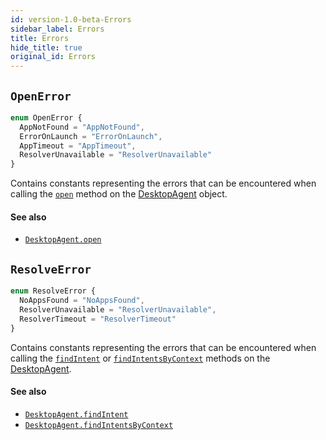```yaml
---
id: version-1.0-beta-Errors
sidebar_label: Errors
title: Errors
hide_title: true
original_id: Errors
---
```


## `OpenError`

```typescript
enum OpenError {
  AppNotFound = "AppNotFound",
  ErrorOnLaunch = "ErrorOnLaunch",
  AppTimeout = "AppTimeout",
  ResolverUnavailable = "ResolverUnavailable"
}
```

Contains constants representing the errors that can be encountered when calling the [`open`](DesktopAgent#open) method on the [DesktopAgent](DesktopAgent) object.

#### See also
* [`DesktopAgent.open`](DesktopAgent#open)


## `ResolveError`

```typescript
enum ResolveError {
  NoAppsFound = "NoAppsFound",
  ResolverUnavailable = "ResolverUnavailable",
  ResolverTimeout = "ResolverTimeout"
}
```

Contains constants representing the errors that can be encountered when calling the [`findIntent`](DesktopAgent#findintent) or [`findIntentsByContext`](DesktopAgent#findintentsbycontext) methods on the [DesktopAgent](DesktopAgent).

#### See also
* [`DesktopAgent.findIntent`](DesktopAgent#findintent)
* [`DesktopAgent.findIntentsByContext`](DesktopAgent#findintentsbycontext)
